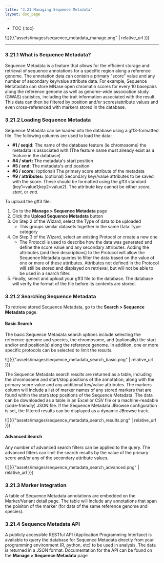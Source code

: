 ```yaml
---
title: "3.21 Managing Sequence Metadata"
layout: doc_page
---
```


<!-- TOC-START -->
* TOC
{:toc}
<!-- TOC-END -->

![]({{"assets/images/sequence_metadata_manage.png" | relative_url }})

---

### 3.21.1 What is Sequence Metadata?

Sequence Metadata is a feature that allows for the efficient storage and retrieval of sequence annotations for a specific region along a reference genome.  The annotation data can contain a primary "score" value and any number of secondary key/value attribute data.  For example, Sequence Metatadata can store MNase open chromatin scores for every 10 basepairs along the reference genome as well as genome-wide association study (GWAS) statistics, including the trait information associated with the result.  This data can then be filtered by position and/or scores/attribute values and even cross-referenced with markers stored in the database.


### 3.21.2 Loading Sequence Metadata

Sequence Metadata can be loaded into the database using a gff3-formatted file.  The following columns are used to load the data:

- **#1 / seqid:** The name of the database feature (ie chromosome) the metadata is associated with (The feature name must already exist as a feature in the database)
- **#4 / start:** The metadata's start position
- **#5 / end:** The metadata's end position
- **#6 / score:** (optional) The primary score attribute of the metadata
- **#9 / attributes:** (optional) Secondary key//value attributes to be saved with the score.  These should be formatted using the gff3 standard (key1=value1;key2=value2).  The attribute key cannot be either <em>score</em>, <em>start</em>, or <em>end</em>.

To upload the gff3 file:

1. Go to the **Manage &gt; Sequence Metadata** page
2. Click the **Upload Sequence Metadata** button
3. On Step 2 of the Wizard, select the Type of data to be uploaded
    - This groups similar datasets together in the same Data Type category
4. On Step 3 of the Wizard, select an existing Protocol or create a new one
    - The Protocol is used to describe how the data was generated and define the score value and any secondary attributes.  Adding the attributes (and their descriptions) to the Protocol will allow the Sequence Metadata queries to filter the data based on the value of one or more of these attributes.  Attributes not defined in the Protocol will still be stored and displayed on retrieval, but will not be able to be used in a search filter.
5. Finally, select and upload your gff3 file to the database.  The database will verify the format of the file before its contents are stored.


### 3.21.2 Searching Sequence Metadata

To retrieve stored Sequence Metadata, go to the **Search &gt; Sequence Metadata** page.


#### Basic Search 

The basic Sequence Metadata search options include selecting the reference genome and species, the chromosome, and (optionally) the start and/or end position(s) along the reference genome.  In addition, one or more specific protocols can be selected to limit the results.

![]({{"assets/images/sequence_metadata_search_basic.png" | relative_url }})

The Sequence Metadata search results are returned as a table, including the chromosome and start/stop positions of the annotation, along with the primary score value and any additional key/value attributes.  The markers column will include a list of marker names of any stored markers that are found within the start/stop positions of the Sequence Metadata.  The data can be downloaded as a table in an Excel or CSV file or a machine-readable (code-friendly) JSON file.  If the Sequence Metadata JBrowse configuration is set, the filtered results can be displayed as a dynamic JBrowse track.

![]({{"assets/images/sequence_metadata_search_results.png" | relative_url }})

#### Advanced Search

Any number of advanced search filters can be applied to the query.  The advanced filters can limit the search results by the value of the primary score and/or any of the secondary attribute values.

![]({{"assets/images/sequence_metadata_search_advanced.png" | relative_url }})


### 3.21.3 Marker Integration

A table of Sequence Metadata annotations are embedded on the Marker/Variant detail page.  The table will include any annotations that span the poisiton of the marker (for data of the same reference genome and species).

### 3.21.4 Sequence Metadata API

A publicly accessible RESTful API (Application Programming Interface) is available to query the database for Sequence Metadata directly from your programming environment (R, python, etc) to be used in analysis.  The data is returned in a JSON format.  Documentation for the API can be found on the **Manage &gt; Sequence Metadata** page 
